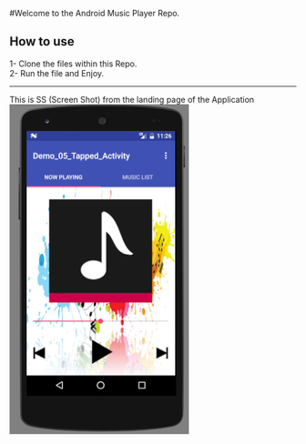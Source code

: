 #Welcome to the Android Music Player Repo.
 ## How to use 
 1- Clone the files within this Repo. <br>
 2- Run the file and Enjoy.
 ***
 This is SS (Screen Shot) from the landing page of the Application
![Alt Text](https://github.com/waseembassam/AndroidMusicPlayer/blob/master/Untitled3.png)
